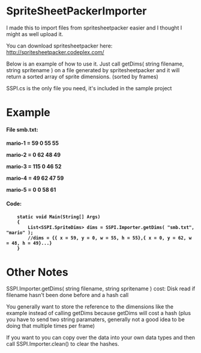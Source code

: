 SpriteSheetPackerImporter
=========================

I made this to import files from spritesheetpacker easier and I thought I might as well upload it.

You can download spritesheetpacker here:
http://spritesheetpacker.codeplex.com/

Below is an example of how to use it. Just call getDims( string filename, string spritename ) on a file
generated by spritesheetpacker and it will return a sorted array of sprite dimensions. (sorted by frames)

SSPI.cs is the only file you need, it's included in the sample project

Example
=========================
<h4>File smb.txt:<h4>

  mario-1 = 59 0 55 55
  
  mario-2 = 0 62 48 49
  
  mario-3 = 115 0 46 52
  
  mario-4 = 49 62 47 59
  
  mario-5 = 0 0 58 61


<h4>Code:<h4>

        static void Main(String[] Args)
        {
            List<SSPI.SpriteDims> dims = SSPI.Importer.getDims( "smb.txt", "mario" );
            //dims = {{ x = 59, y = 0, w = 55, h = 55},{ x = 0, y = 62, w = 48, h = 49}...}
        }

Other Notes
=========================
SSPI.Importer.getDims( string filename, string spritename ) cost: Disk read if filename hasn't been done before and a hash call

You generally want to store the reference to the dimensions like the example instead of calling getDims because getDims will cost a hash (plus you have to send two string paramaters, generally not a good idea to be doing that multiple times per frame)

If you want to you can copy over the data into your own data types and then call SSPI.Importer.clean() to clear the hashes.

